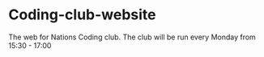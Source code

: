 # Coding-club-website
The web for Nations Coding club. The club will be run every Monday from 15:30 - 17:00 
